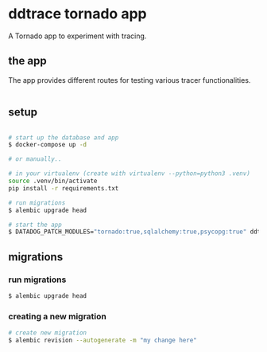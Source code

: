 # ddtrace tornado app

A Tornado app to experiment with tracing.

## the app

The app provides different routes for testing various tracer functionalities.


```bash

```


## setup

```bash

# start up the database and app
$ docker-compose up -d

# or manually..

# in your virtualenv (create with virtualenv --python=python3 .venv)
source .venv/bin/activate
pip install -r requirements.txt

# run migrations
$ alembic upgrade head

# start the app
$ DATADOG_PATCH_MODULES="tornado:true,sqlalchemy:true,psycopg:true" ddtrace-run python app.py
```


## migrations

### run migrations

```bash
$ alembic upgrade head
```

### creating a new migration
```bash
# create new migration
$ alembic revision --autogenerate -m "my change here"
```
